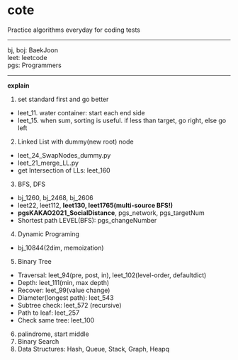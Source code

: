 # cote
Practice algorithms everyday for coding tests
***
bj, boj: BaekJoon  
leet: leetcode  
pgs: Programmers
***
**explain**  
1. set standard first and go better
  - leet_11. water container: start each end side
  - leet_15. when sum, sorting is useful. if less than target, go right, else go left
2. Linked List with dummy(new root) node
  - leet_24_SwapNodes_dummy.py
  - leet_21_merge_LL.py
  - get Intersection of LLs: leet_160
3. BFS, DFS
  - bj_1260, bj_2468, bj_2606
  - leet22, leet112, **leet130, leet1765(multi-source BFS!)**
  - **pgsKAKAO2021_SocialDistance**, pgs_network, pgs_targetNum
  - Shortest path LEVEL(BFS): pgs_changeNumber
4. Dynamic Programing
  - bj_10844(2dim, memoization)
5. Binary Tree
  - Traversal: leet_94(pre, post, in), leet_102(level-order, defaultdict)
  - Depth: leet_111(min, max depth)
  - Recover: leet_99(value change)
  - Diameter(longest path): leet_543
  - Subtree check: leet_572 (recursive)
  - Path to leaf: leet_257
  - Check same tree: leet_100
6. palindrome, start middle
7. Binary Search
8. Data Structures: Hash, Queue, Stack, Graph, Heapq
